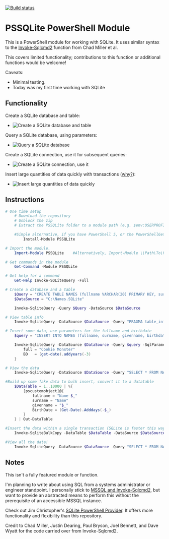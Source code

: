 [![Build status](https://ci.appveyor.com/api/projects/status/7pm5cjeoqx09i3co/branch/master?svg=true)](https://ci.appveyor.com/project/RamblingCookieMonster/pssqlite)

PSSQLite PowerShell Module
=============

This is a PowerShell module for working with SQLite.  It uses similar syntax to the [Invoke-Sqlcmd2](https://github.com/RamblingCookieMonster/PowerShell/blob/master/Invoke-Sqlcmd2.ps1) function from Chad Miller et al.

This covers limited functionality; contributions to this function or additional functions would be welcome!

Caveats:
* Minimal testing.
* Today was my first time working with SQLite

## Functionality

Create a SQLite database and table:
  * ![Create a SQLite database and table](/Media/Create.png)

Query a SQLite database, using parameters:
  * ![Query a SQLite database](/Media/Query.png)

Create a SQLite connection, use it for subsequent queries:
  * ![Create a SQLite connection, use it](/Media/Connection.png)

Insert large quantities of data quickly with transactions ([why?](http://www.sqlite.org/faq.html#q19)):
  * ![Insert large quantities of data quickly](/Media/Transaction.png)

## Instructions

```powershell
# One time setup
    # Download the repository
    # Unblock the zip
    # Extract the PSSQLite folder to a module path (e.g. $env:USERPROFILE\Documents\WindowsPowerShell\Modules\)

    #Simple alternative, if you have PowerShell 5, or the PowerShellGet module:
        Install-Module PSSQLite

# Import the module.
    Import-Module PSSQLite    #Alternatively, Import-Module \\Path\To\PSSQLite

# Get commands in the module
    Get-Command -Module PSSQLite

# Get help for a command
    Get-Help Invoke-SQLiteQuery -Full

# Create a database and a table
    $Query = "CREATE TABLE NAMES (fullname VARCHAR(20) PRIMARY KEY, surname TEXT, givenname TEXT, BirthDate DATETIME)"
    $DataSource = "C:\Names.SQLite"

    Invoke-SqliteQuery -Query $Query -DataSource $DataSource

# View table info
    Invoke-SqliteQuery -DataSource $DataSource -Query "PRAGMA table_info(NAMES)"

# Insert some data, use parameters for the fullname and birthdate
    $query = "INSERT INTO NAMES (fullname, surname, givenname, birthdate) VALUES (@full, 'Cookie', 'Monster', @BD)"

    Invoke-SqliteQuery -DataSource $DataSource -Query $query -SqlParameters @{
        full = "Cookie Monster"
        BD   = (get-date).addyears(-3)
    }

# View the data
    Invoke-SqliteQuery -DataSource $DataSource -Query "SELECT * FROM NAMES"

#Build up some fake data to bulk insert, convert it to a datatable
    $DataTable = 1..10000 | %{
        [pscustomobject]@{
            fullname = "Name $_"
            surname = "Name"
            givenname = "$_"
            BirthDate = (Get-Date).Adddays(-$_)
        }
    } | Out-DataTable

#Insert the data within a single transaction (SQLite is faster this way)
    Invoke-SqliteBulkCopy -DataTable $DataTable -DataSource $DataSource -Table Names -NotifyAfter 1000 -verbose

#View all the data!
    Invoke-SqliteQuery -DataSource $DataSource -Query "SELECT * FROM NAMES"
```

## Notes

This isn't a fully featured module or function.

I'm planning to write about using SQL from a systems administrator or engineer standpoint.  I personally stick to [MSSQL and Invoke-Sqlcmd2](https://ramblingcookiemonster.wordpress.com/2014/03/12/sql-for-powershell-for-sql-newbies/), but want to provide an abstracted means to perform this without the prerequisite of an accessible MSSQL instance.

Check out Jim Christopher's [SQLite PowerShell Provider](https://psqlite.codeplex.com/).  It offers more functionality and flexibility than this repository.

Credit to Chad Miller, Justin Dearing, Paul Bryson, Joel Bennett, and Dave Wyatt for the code carried over from Invoke-Sqlcmd2.
